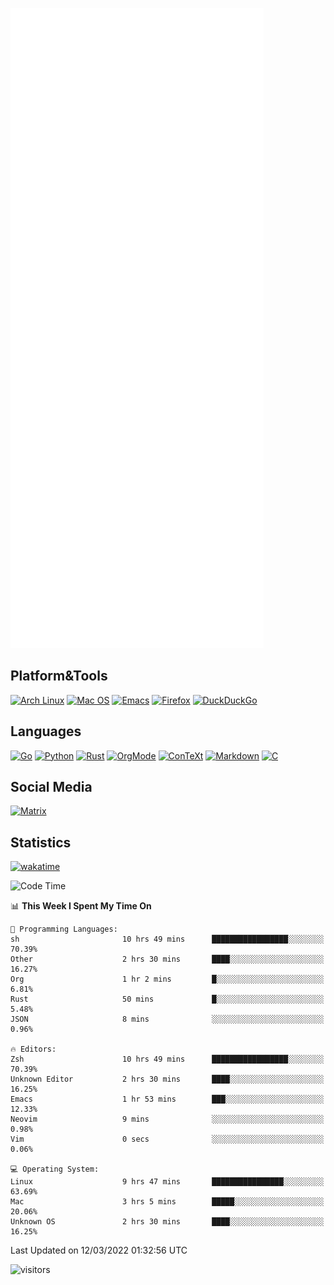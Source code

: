 ![Metrics](https://github.com/SteamedFish/SteamedFish/blob/master/github-metrics.svg)

## Platform&Tools

[![Arch Linux](https://img.shields.io/badge/ArchLinux-1793D1?logo=arch-linux&logoColor=fff&style=flat-square)](https://archlinux.org/)
[![Mac OS](https://img.shields.io/badge/MacOS-000000?style=flat-square&logo=macos&logoColor=F0F0F0)](https://www.apple.com/macos/)
[![Emacs](https://img.shields.io/badge/Emacs-%237F5AB6.svg?&style=flat-square&logo=gnu-emacs&logoColor=white)](https://www.gnu.org/software/emacs/)
[![Firefox](https://img.shields.io/badge/Firefox-FF7139?style=flat-square&logo=Firefox-Browser&logoColor=white)](https://firefox.com/)
[![DuckDuckGo](https://img.shields.io/badge/DuckDuckGo-DE5833?style=flat-square&logo=DuckDuckGo&logoColor=white)](https://duckduckgo.com/)

## Languages

[![Go](https://img.shields.io/badge/Golang-%2300ADD8.svg?style=flat-square&logo=go&logoColor=white)](https://golang.org/)
[![Python](https://img.shields.io/badge/Python-3670A0?style=flat-square&logo=python&logoColor=ffdd54)](https://www.python.org/)
[![Rust](https://img.shields.io/badge/Rust-%23000000.svg?style=flat-square&logo=rust&logoColor=white)](https://www.rust-lang.org/)
[![OrgMode](https://img.shields.io/badge/OrgMode-%23000000.svg?style=flat-square&logo=org&logoColor=white)](https://orgmode.org/)
[![ConTeXt](https://img.shields.io/badge/ConTeXt-%23008080.svg?style=flat-square&logo=latex&logoColor=white)](https://contextgarden.net/)
[![Markdown](https://img.shields.io/badge/MarkDown-%23000000.svg?style=flat-square&logo=markdown&logoColor=white)](https://daringfireball.net/projects/markdown/)
[![C](https://img.shields.io/badge/C-%2300599C.svg?style=flat-square&logo=c&logoColor=white)](https://www.iso.org/standard/74528.html)

## Social Media

[![Matrix](https://img.shields.io/badge/SteamedFish-2CA5E0?style=social&logo=matrix&logoColor=black)](https://matrix.to/#/@i:steamedfish.org)

## Statistics
[![wakatime](https://wakatime.com/badge/user/168280d6-fcf2-4b4f-ad3a-dc4612f35b38.svg)](https://wakatime.com/@168280d6-fcf2-4b4f-ad3a-dc4612f35b38)

<!--START_SECTION:waka-->
![Code Time](http://img.shields.io/badge/Code%20Time-1%2C647%20hrs%2049%20mins-blue)

📊 **This Week I Spent My Time On** 

```text
💬 Programming Languages: 
sh                       10 hrs 49 mins      █████████████████░░░░░░░░   70.39% 
Other                    2 hrs 30 mins       ████░░░░░░░░░░░░░░░░░░░░░   16.27% 
Org                      1 hr 2 mins         █░░░░░░░░░░░░░░░░░░░░░░░░   6.81% 
Rust                     50 mins             █░░░░░░░░░░░░░░░░░░░░░░░░   5.48% 
JSON                     8 mins              ░░░░░░░░░░░░░░░░░░░░░░░░░   0.96%

🔥 Editors: 
Zsh                      10 hrs 49 mins      █████████████████░░░░░░░░   70.39% 
Unknown Editor           2 hrs 30 mins       ████░░░░░░░░░░░░░░░░░░░░░   16.25% 
Emacs                    1 hr 53 mins        ███░░░░░░░░░░░░░░░░░░░░░░   12.33% 
Neovim                   9 mins              ░░░░░░░░░░░░░░░░░░░░░░░░░   0.98% 
Vim                      0 secs              ░░░░░░░░░░░░░░░░░░░░░░░░░   0.06%

💻 Operating System: 
Linux                    9 hrs 47 mins       ████████████████░░░░░░░░░   63.69% 
Mac                      3 hrs 5 mins        █████░░░░░░░░░░░░░░░░░░░░   20.06% 
Unknown OS               2 hrs 30 mins       ████░░░░░░░░░░░░░░░░░░░░░   16.25%

```


 Last Updated on 12/03/2022 01:32:56 UTC
<!--END_SECTION:waka-->

![visitors](https://visitor-badge.laobi.icu/badge?page_id=SteamedFish.SteamedFish)
